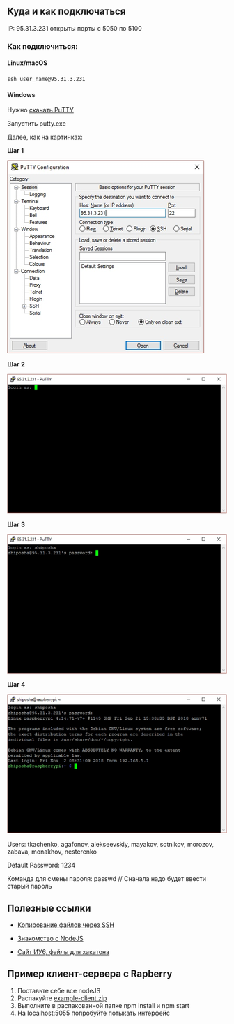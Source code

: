 ## Куда и как подключаться

IP: 95.31.3.231 открыты порты c 5050 по 5100

### Как подключиться: 
#### Linux/macOS
`ssh user_name@95.31.3.231`

#### Windows
Нужно [скачать PuTTY](https://www.chiark.greenend.org.uk/~sgtatham/putty/latest.html)

Запустить putty.exe

Далее, как на картинках:

**Шаг 1**

![Шаг 1](assets/putty-example/step1.jpg)

**Шаг 2**

![Шаг 2](assets/putty-example/step2.jpg)


**Шаг 3**

![Шаг 3](assets/putty-example/step3.jpg)

**Шаг 4**

![Шаг 4](assets/putty-example/step4.jpg)


Users:
tkachenko, agafonov, alekseevskiy, mayakov, sotnikov, morozov, zabava, monakhov, nesterenko

Default Password:
1234

Команда для смены пароля: passwd    // Сначала надо будет ввести старый пароль  

## Полезные ссылки

- [Копирование файлов через SSH](https://www.shellhacks.com/ru/copy-files-ssh-10-examples/)

- [Знакомство с NodeJS](https://proglib.io/p/beginners-guide-to-node-js/)

- [Сайт ИУ6, файлы для хакатона](http://e-learning.bmstu.ru/moodle/course/view.php?id=122)

## Пример клиент-сервера с Rapberry

1. Поставьте себе все nodeJS
2. Распакуйте [example-client.zip](https://github.com/Ownhack/Ownhack.github.io/blob/master/assets/example-client.zip?raw=true)
3. Выполните в распакованной папке npm install и npm start
4. На localhost:5055 попробуйте потыкать интерфейс

